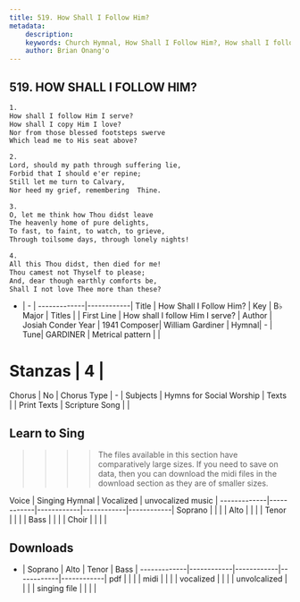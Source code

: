 ```yaml
---
title: 519. How Shall I Follow Him?
metadata:
    description: 
    keywords: Church Hymnal, How Shall I Follow Him?, How shall I follow Him I serve?, 
    author: Brian Onang'o
---
```



## 519. HOW SHALL I FOLLOW HIM?

```txt
1.
How shall I follow Him I serve? 
How shall I copy Him I love? 
Nor from those blessed footsteps swerve 
Which lead me to His seat above? 

2.
Lord, should my path through suffering lie, 
Forbid that I should e'er repine; 
Still let me turn to Calvary, 
Nor heed my grief, remembering	Thine. 

3.
O, let me think how Thou didst leave 
The heavenly home of pure delights, 
To fast, to faint, to watch, to grieve, 
Through toilsome days, through lonely nights! 

4.
All this Thou didst, then died for me! 
Thou camest not Thyself to please; 
And, dear though earthly comforts be, 
Shall I not love Thee more than these?
```

- |   -  |
-------------|------------|
Title | How Shall I Follow Him? |
Key | B♭ Major |
Titles |  |
First Line | How shall I follow Him I serve? |
Author | Josiah Conder
Year | 1941
Composer| William Gardiner |
Hymnal|  - |
Tune| GARDINER |
Metrical pattern | |
# Stanzas | 4 |
Chorus | No |
Chorus Type | - |
Subjects | Hymns for Social Worship |
Texts |  |
Print Texts | 
Scripture Song |  |
  
## Learn to Sing

>>>> The files available in this section have comparatively large sizes. If you need to save on data, then you can download the midi files in the download section as they are of smaller sizes.

Voice |  Singing Hymnal | Vocalized | unvocalized music |
-------------|------------|------------|------------|------------|
Soprano | | | |
Alto | | | |
Tenor | | | |
Bass | | | |
Choir | | | |

## Downloads

- |  Soprano | Alto | Tenor | Bass |
-------------|------------|------------|------------|------------|
pdf | | | |
midi | | | |
vocalized | | | |
unvolcalized | | | |
singing file | | | |
  